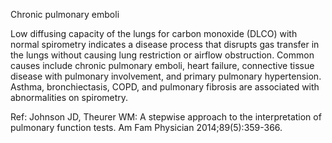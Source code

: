 Chronic pulmonary emboli

Low diffusing capacity of the lungs for carbon monoxide (DLCO) with normal spirometry indicates a disease process that disrupts gas transfer in the lungs without causing lung restriction or airflow obstruction. Common causes include chronic pulmonary emboli, heart failure, connective tissue disease with pulmonary involvement, and primary pulmonary hypertension. Asthma, bronchiectasis, COPD, and pulmonary fibrosis are associated with abnormalities on spirometry.

Ref: Johnson JD, Theurer WM: A stepwise approach to the interpretation of pulmonary function tests. Am Fam Physician 2014;89(5):359-366.